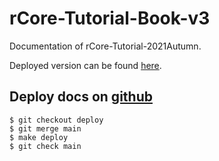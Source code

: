 # rCore-Tutorial-Book-v3
Documentation of rCore-Tutorial-2021Autumn.

Deployed version can be found [here](https://LearningOS.github.io/rCore-Tutorial-Book-v3/).

## Deploy docs on [github](https://LearningOS.github.io/rCore-Tutorial-Book-v3/)

```
$ git checkout deploy
$ git merge main
$ make deploy
$ git check main
```
